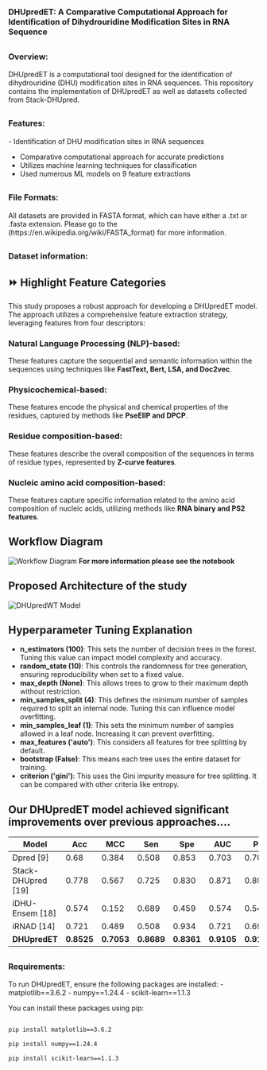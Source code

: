 # <span style="font-size:16px;">**DHUpredET: A Comparative Computational Approach for Identification of Dihydrouridine Modification Sites in RNA Sequence**</span>

## <span style="font-size:16px;">**Overview:**</span>


<span style="font-size:14px;">DHUpredET is a computational tool designed for the identification of dihydrouridine (DHU) modification sites in RNA sequences. This repository contains the implementation of DHUpredET as well as datasets collected from Stack-DHUpred.</span>

## <span style="font-size:16px;">**Features:**</span>

<span style="font-size:14px;">- Identification of DHU modification sites in RNA sequences
- Comparative computational approach for accurate predictions
- Utilizes machine learning techniques for classification
- Used numerous ML models on 9 feature extractions</span>



## <span style="font-size:16px;">**File Formats:**</span>

<span style="font-size:14px;">
All datasets are provided in FASTA format, which can have either a .txt or .fasta extension. 
Please go to the (https://en.wikipedia.org/wiki/FASTA_format) for more information.


## <span style="font-size:16px;">**Dataset information:**</span>
## ⏩ Highlight Feature Categories

This study proposes a robust approach for developing a DHUpredET model. The approach utilizes a comprehensive feature extraction strategy, leveraging features from four descriptors:

### **Natural Language Processing (NLP)-based**:
These features capture the sequential and semantic information within the sequences using techniques like **FastText, Bert, LSA, and Doc2vec**.

### **Physicochemical-based**:
These features encode the physical and chemical properties of the residues, captured by methods like **PseEIIP and DPCP**.

### **Residue composition-based**: 
These features describe the overall composition of the sequences in terms of residue types, represented by **Z-curve features**.

### **Nucleic amino acid composition-based**:
These features capture specific information related to the amino acid composition of nucleic acids, utilizing methods like **RNA binary and PS2 features**.

## Workflow Diagram

![Workflow Diagram](https://drive.google.com/uc?export=view&id=1KvvGdqf4weDc5GH-IwFkCeuvXfLhw6nr)
**For more information please see the notebook**

## Proposed Architecture of the study
![DHUpredWT Model](https://drive.google.com/uc?export=view&id=1EyAQO9s1ektVqNoEnGH6k0-GNb6c4qgZ)

## Hyperparameter Tuning Explanation

- **n_estimators (100)**: This sets the number of decision trees in the forest. Tuning this value can impact model complexity and accuracy.
- **random_state (10)**: This controls the randomness for tree generation, ensuring reproducibility when set to a fixed value.
- **max_depth (None)**: This allows trees to grow to their maximum depth without restriction.
- **min_samples_split (4)**: This defines the minimum number of samples required to split an internal node. Tuning this can influence model overfitting.
- **min_samples_leaf (1)**: This sets the minimum number of samples allowed in a leaf node. Increasing it can prevent overfitting.
- **max_features ('auto')**: This considers all features for tree splitting by default.
- **bootstrap (False)**: This means each tree uses the entire dataset for training.
- **criterion ('gini')**: This uses the Gini impurity measure for tree splitting. It can be compared with other criteria like entropy.

## Our DHUpredET model achieved significant improvements over previous approaches....

| Model                | Acc   | MCC    | Sen    | Spe    | AUC   | PR    |
|----------------------|-------|--------|--------|--------|-------|-------|
| Dpred [9]            | 0.68  | 0.384  | 0.508  | 0.853  | 0.703 | 0.706 |
| Stack-DHUpred [19]   | 0.778 | 0.567  | 0.725  | 0.830  | 0.871 | 0.893 |
| iDHU-Ensem [18]      | 0.574 | 0.152  | 0.689  | 0.459  | 0.574 | 0.541 |
| iRNAD [14]           | 0.721 | 0.489  | 0.508  | 0.934  | 0.721 | 0.696 |
| **DHUpredET**        | **0.8525** | **0.7053** | **0.8689** | **0.8361** | **0.9105** | **0.9147** |



## <span style="font-size:16px;">**Requirements:**</span>

<span style="font-size:14px;">
To run DHUpredET, ensure the following packages are installed:
- matplotlib==3.6.2
- numpy==1.24.4
- scikit-learn==1.1.3

You can install these packages using pip:

```bash

pip install matplotlib==3.6.2

pip install numpy==1.24.4

pip install scikit-learn==1.1.3






